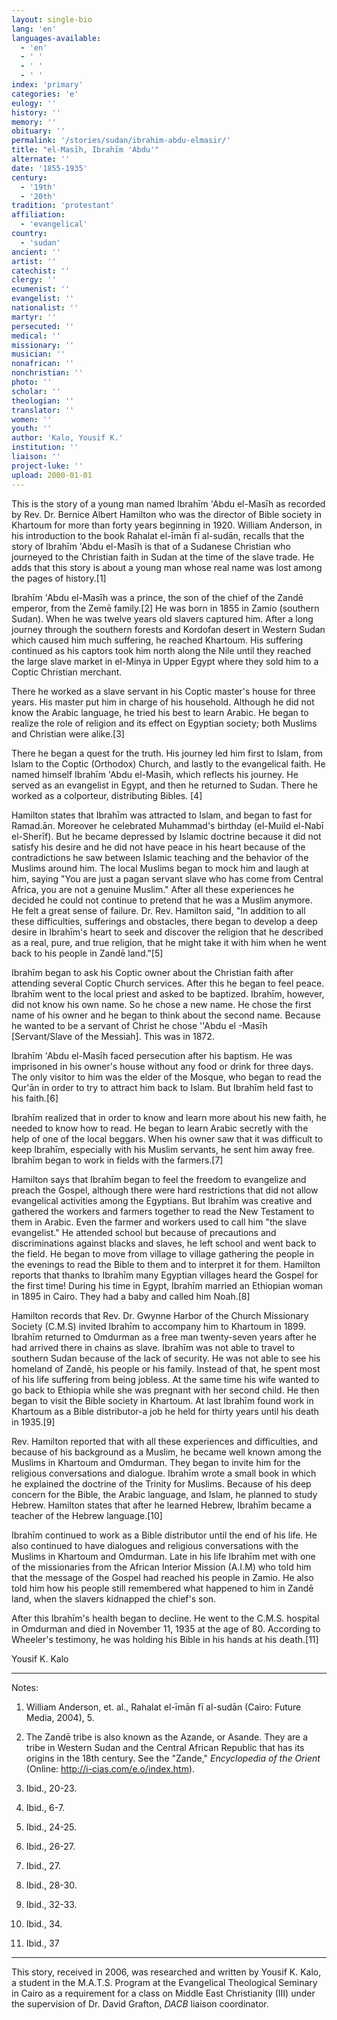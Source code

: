 ```yaml
---
layout: single-bio
lang: 'en'
languages-available:
  - 'en'
  - ' '
  - ' '
  - ' '
index: 'primary'
categories: 'e'
eulogy: ''
history: ''
memory: ''
obituary: ''
permalink: '/stories/sudan/ibrahim-abdu-elmasir/'
title: "el-Masīh, Ibrahīm 'Abdu'"
alternate: ''
date: '1855-1935'
century:
  - '19th'
  - '20th'
tradition: 'protestant'
affiliation:
  - 'evangelical'
country:
  - 'sudan'
ancient: ''
artist: ''
catechist: ''
clergy: ''
ecumenist: ''
evangelist: ''
nationalist: ''
martyr: ''
persecuted: ''
medical: ''
missionary: ''
musician: ''
nonafrican: ''
nonchristian: ''
photo: ''
scholar: ''
theologian: ''
translator: ''
women: ''
youth: ''
author: 'Kalo, Yousif K.'
institution: ''
liaison: ''
project-luke: ''
upload: 2000-01-01
---
```



This is the story of a young man named Ibrah&#299;m 'Abdu el-Mas&#299;h as recorded by Rev. Dr. Bernice Albert Hamilton who was the director of Bible society in Khartoum for more than forty years beginning in 1920. William Anderson, in his introduction to the book Rahalat el-&#299;m&#257;n f&#299; al-sud&#257;n, recalls that the story of Ibrah&#299;m 'Abdu el-Mas&#299;h is that of a Sudanese Christian who journeyed to the Christian faith in Sudan at the time of the slave trade. He adds that this story is about a young man whose real name was lost among the pages of history.[1]

Ibrah&#299;m 'Abdu el-Mas&#299;h was a prince, the son of the chief of the Zand&#275; emperor, from the Zem&#275; family.[2] He was born in 1855 in Zamio (southern Sudan). When he was twelve years old slavers captured him. After a long journey through the southern forests and Kordofan desert in Western Sudan which caused him much suffering, he reached Khartoum. His suffering continued as his captors took him north along the Nile until they reached the large slave market in el-Minya in Upper Egypt where they sold him to a Coptic Christian merchant.

There he worked as a slave servant in his Coptic master's house for three years. His master put him in charge of his household. Although he did not know the Arabic language, he tried his best to learn Arabic. He began to realize the role of religion and its effect on Egyptian society; both Muslims and Christian were alike.[3]

There he began a quest for the truth. His journey led him first to Islam, from Islam to the Coptic (Orthodox) Church, and lastly to the evangelical faith. He named himself Ibrah&#299;m 'Abdu el-Mas&#299;h, which reflects his journey. He served as an evangelist in Egypt, and then he returned to Sudan. There he worked as a colporteur, distributing Bibles. [4]

Hamilton states that Ibrah&#299;m was attracted to Islam, and began to fast for Ramad.&#257;n. Moreover he celebrated Muhammad's birthday (el-Muild el-Nab&#299; el-Sher&#299;f). But he became depressed by Islamic doctrine because it did not satisfy his desire and he did not have peace in his heart because of the contradictions he saw between Islamic teaching and the behavior of the Muslims around him. The local Muslims began to mock him and laugh at him, saying "You are just a pagan servant slave who has come from Central Africa, you are not a genuine Muslim." After all these experiences he decided he could not continue to pretend that he was a Muslim anymore. He felt a great sense of failure. Dr. Rev. Hamilton said, "In addition to all these difficulties, sufferings and obstacles, there began to develop a deep desire in Ibrah&#299;m's heart to seek and discover the religion that he described as a real, pure, and true religion, that he might take it with him when he went back to his people in Zand&#275; land."[5]

Ibrah&#299;m began to ask his Coptic owner about the Christian faith after attending several Coptic Church services. After this he began to feel peace. Ibrah&#299;m went to the local priest and asked to be baptized. Ibrah&#299;m, however, did not know his own name. So he chose a new name. He chose the first name of his owner and he began to think about the second name. Because he wanted to be a servant of Christ he chose ''Abdu el -Mas&#299;h [Servant/Slave of the Messiah]. This was in 1872.

Ibrah&#299;m 'Abdu el-Mas&#299;h faced persecution after his baptism. He was imprisoned in his owner's house without any food or drink for three days. The only visitor to him was the elder of the Mosque, who began to read the Qur'&#257;n in order to try to attract him back to Islam. But Ibrah&#299;m held fast to his faith.[6]

Ibrah&#299;m realized that in order to know and learn more about his new faith, he needed to know how to read. He began to learn Arabic secretly with the help of one of the local beggars. When his owner saw that it was difficult to keep Ibrah&#299;m, especially with his Muslim servants, he sent him away free. Ibrah&#299;m began to work in fields with the farmers.[7]

Hamilton says that Ibrah&#299;m began to feel the freedom to evangelize and preach the Gospel, although there were hard restrictions that did not allow evangelical activities among the Egyptians. But Ibrah&#299;m was creative and gathered the workers and farmers together to read the New Testament to them in Arabic. Even the farmer and workers used to call him "the slave evangelist." He attended school but because of precautions and discriminations against blacks and slaves, he left school and went back to the field. He began to move from village to village gathering the people in the evenings to read the Bible to them and to interpret it for them. Hamilton reports that thanks to Ibrah&#299;m many Egyptian villages heard the Gospel for the first time! During his time in Egypt, Ibrah&#299;m married an Ethiopian woman in 1895 in Cairo. They had a baby and called him Noah.[8]

Hamilton records that Rev. Dr. Gwynne Harbor of the Church Missionary Society (C.M.S) invited Ibrah&#299;m to accompany him to Khartoum in 1899. Ibrah&#299;m returned to Omdurman as a free man twenty-seven years after he had arrived there in chains as slave. Ibrah&#299;m was not able to travel to southern Sudan because of the lack of security. He was not able to see his homeland of Zand&#275;, his people or his family. Instead of that, he spent most of his life suffering from being jobless. At the same time his wife wanted to go back to Ethiopia while she was pregnant with her second child. He then began to visit the Bible society in Khartoum. At last Ibrah&#299;m found work in Khartoum as a Bible distributor-a job he held for thirty years until his death in 1935.[9]

Rev. Hamilton reported that with all these experiences and difficulties, and because of his background as a Muslim, he became well known among the Muslims in Khartoum and Omdurman. They began to invite him for the religious conversations and dialogue. Ibrah&#299;m wrote a small book in which he explained the doctrine of the Trinity for Muslims. Because of his deep concern for the Bible, the Arabic language, and Islam, he planned to study Hebrew. Hamilton states that after he learned Hebrew, Ibrah&#299;m became a teacher of the Hebrew language.[10]

Ibrah&#299;m continued to work as a Bible distributor until the end of his life. He also continued to have dialogues and religious conversations with the Muslims in Khartoum and Omdurman. Late in his life Ibrah&#299;m met with one of the missionaries from the African Interior Mission (A.I.M) who told him that the message of the Gospel had reached his people in Zamio. He also told him how his people still remembered what happened to him in Zand&#275; land, when the slavers kidnapped the chief's son.

After this Ibrah&#299;m's health began to decline. He went to the C.M.S. hospital in Omdurman and died in November 11, 1935 at the age of 80. According to Wheeler's testimony, he was holding his Bible in his hands at his death.[11]

Yousif K. Kalo

---

Notes:

1. William Anderson, et. al., Rahalat el-&#299;m&#257;n f&#299; al-sud&#257;n (Cairo: Future Media, 2004), 5.

2. The Zand&#275; tribe is also known as the Azande, or Asande. They are a tribe in Western Sudan and the Central African Republic that has its origins in the 18th century. See the "Zande," *Encyclopedia of the Orient* (Online: http://i-cias.com/e.o/index.htm).

3. Ibid., 20-23.

4. Ibid., 6-7.

5. Ibid., 24-25.

6. Ibid., 26-27.

7. Ibid., 27.

8. Ibid., 28-30.

9. Ibid., 32-33.

10. Ibid., 34.

11. Ibid., 37

---

This story, received in 2006, was researched and written by Yousif K. Kalo, a student in the M.A.T.S. Program at the Evangelical Theological Seminary in Cairo as a requirement for a class on Middle East Christianity (III) under the supervision of Dr. David Grafton, *DACB* liaison coordinator.
